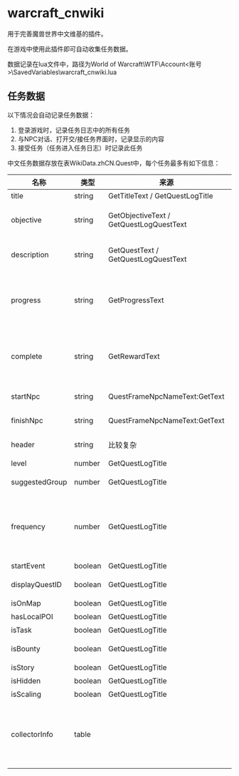 # warcraft_cnwiki
用于完善魔兽世界中文维基的插件。

在游戏中使用此插件即可自动收集任务数据。

数据记录在lua文件中，路径为World of Warcraft\WTF\Account\<账号>\SavedVariables\warcraft_cnwiki.lua

## 任务数据
以下情况会自动记录任务数据：
1. 登录游戏时，记录任务日志中的所有任务
2. 与NPC对话、打开交/接任务界面时，记录显示的内容
3. 接受任务（任务进入任务日志）时记录此任务

中文任务数据存放在表WikiData.zhCN.Quest中，每个任务最多有如下信息：

名称 | 类型 | 来源 | 作用
-------------- |-------- | --------------------------------------- | ------------------
title          | string  | GetTitleText / GetQuestLogTitle         | 任务名称
objective      | string  | GetObjectiveText / GetQuestLogQuestText | 任务目标文本，即接任务时显示的任务目标，或任务日志里任务名称下方的文本。
description    | string  | GetQuestText / GetQuestLogQuestText     | 任务描述文本，即接任务时显示的描述，或任务日志里的描述。文本中的玩家相关信息会被替换。
progress       | string  | GetProgressText                         | 任务过程文本，即在完成任务前与NPC对话，或交任务前提交需求物品的界面（右下角按钮为“继续”）显示的文本。文本中的玩家相关信息会被替换。
complete       | string  | GetRewardText                           | 任务完成文本，即交任务时的文本。文本中的玩家相关信息会被替换。（这个字段在暴雪的API里有时叫reward，为了和奖励内容区分所以这里叫complete）
startNpc       | string  | QuestFrameNpcNameText:GetText           | 起始NPC，记录时如果与玩家角色名相同，则会被替换为"<自动接取>"。
finishNpc      | string  | QuestFrameNpcNameText:GetText           | 结束NPC，记录时如果与玩家角色名相同，则会被替换为"<自动完成>"。
header         | string  | 比较复杂                                 | 任务日志里此任务的分组，或"阵营战役：XXX"等
level          | number  | GetQuestLogTitle                        | 任务的等级
suggestedGroup | number  | GetQuestLogTitle                        | 如果任务推荐组队完成，则取推荐的人数，否则为0
frequency      | number  | GetQuestLogTitle                        | 任务是否是可重复任务。1表示普通任务，2(LE_QUEST_FREQUENCY_DAILY的值)表示日常任务，3(LE_QUEST_FREQUENCY_WEEKLY的值)表示周常任务。
startEvent     | boolean | GetQuestLogTitle                        | 用途未知
displayQuestID | boolean | GetQuestLogTitle                        | gamepedia上说是任务ID是否显示在标题前（这个难道还有显示的？）
isOnMap        | boolean | GetQuestLogTitle                        | 用途未知
hasLocalPOI    | boolean | GetQuestLogTitle                        | 用途未知
isTask         | boolean | GetQuestLogTitle                        | 用途未知
isBounty       | boolean | GetQuestLogTitle                        | 用途未知，猜测为“任务是否为奖励目标/世界任务”
isStory        | boolean | GetQuestLogTitle                        | 用途未知
isHidden       | boolean | GetQuestLogTitle                        | 用途未知
isScaling      | boolean | GetQuestLogTitle                        | 用途未知
collectorInfo  | table   | | 记录任务时的信息。含以下字段：addonVersion（插件版本），gameVersion（游戏版本如"8.0.1.27843"），timestamp（时间戳），convertFrom（数据是否来自旧插件继承）
